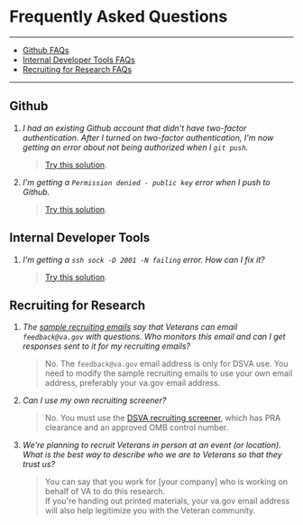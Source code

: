 # Frequently Asked Questions

<hr>

* [Github FAQs](#github)
* [Internal Developer Tools FAQs](#internal-developer-tools)
* [Recruiting for Research FAQs](#recruiting-for-research)

<hr>

## Github

1. *I had an existing Github account that didn't have two-factor authentication. After I turned on two-factor authentication, I'm now getting an error about not being authorized when I ```git push```.*
    > [Try this solution](https://mycyberuniverse.com/web/how-fix-fatal-authentication-failed-for-https-github-com.html).

1. *I'm getting a ```Permission denied - public key``` error when I push to Github.*
    > [Try this solution](https://github.com/department-of-veterans-affairs/vets.gov-team/blob/master/Work%20Practices/Engineering/Internal%20Tools.md#permission-denied---public-key-error-when-pushing-to-github).   


## Internal Developer Tools

1. *I'm getting a ```ssh sock -D 2001 -N failing``` error. How can I fix it?*
    > [Try this solution](https://github.com/department-of-veterans-affairs/vets.gov-team/blob/master/Work%20Practices/Engineering/Internal%20Tools.md#ssh-sock--d-2001--n-failing).



## Recruiting for Research

1. *The [sample recruiting emails](https://github.com/department-of-veterans-affairs/vets.gov-team/blob/master/Work%20Practices/Research/Request%20or%20Do%20Research/PRA%20and%20Recruiting/Outreachrecruiting-language-proposed.md) say that Veterans can email ```feedback@va.gov``` with questions. Who monitors this email and can I get responses sent to it for my recruiting emails?*
    > No. The ```feedback@va.gov``` email address is only for DSVA use. You need to modify the sample recruiting emails to use your own email address, preferably your va.gov email address.

1. *Can I use my own recruiting screener?*
    > No. You must use the [DSVA recruiting screener](https://github.com/department-of-veterans-affairs/va.gov-vfs-teams/blob/master/Request-Reviews/request-recruiting-screener.md), which has PRA clearance and an approved OMB control number.

1. *We're planning to recruit Veterans in person at an event (or location). What is the best way to describe who we are to Veterans so that they trust us?*
    > You can say that you work for [your company] who is working on behalf of VA to do this research.<br/>
    If you're handing out printed materials, your va.gov email address will also help legitimize you with the Veteran community.
